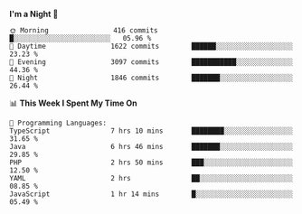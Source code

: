<!--START_SECTION:waka-->
**I'm a Night 🦉** 

```text
🌞 Morning                416 commits         █░░░░░░░░░░░░░░░░░░░░░░░░   05.96 % 
🌆 Daytime                1622 commits        ██████░░░░░░░░░░░░░░░░░░░   23.23 % 
🌃 Evening                3097 commits        ███████████░░░░░░░░░░░░░░   44.36 % 
🌙 Night                  1846 commits        ███████░░░░░░░░░░░░░░░░░░   26.44 % 
```


📊 **This Week I Spent My Time On** 

```text
💬 Programming Languages: 
TypeScript               7 hrs 10 mins       ████████░░░░░░░░░░░░░░░░░   31.65 % 
Java                     6 hrs 46 mins       ███████░░░░░░░░░░░░░░░░░░   29.85 % 
PHP                      2 hrs 50 mins       ███░░░░░░░░░░░░░░░░░░░░░░   12.50 % 
YAML                     2 hrs               ██░░░░░░░░░░░░░░░░░░░░░░░   08.85 % 
JavaScript               1 hr 14 mins        █░░░░░░░░░░░░░░░░░░░░░░░░   05.49 % 
```


<!--END_SECTION:waka-->
